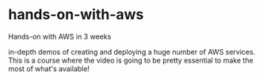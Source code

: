 # hands-on-with-aws
Hands-on with AWS in 3 weeks

in-depth demos of creating and deploying a huge number of AWS services. This is a course where the video is going to be pretty essential to make the most of what's available!
